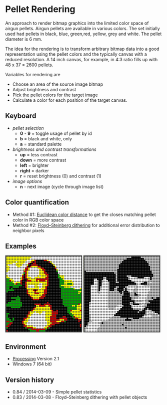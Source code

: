 Pellet Rendering
================

An approach to render bitmap graphics into the limited color space of airgun pellets.
Airgun pellets are available in various colors. The set initially used had pellets in black, blue, green,red, yellow, grey and white. The pellet diameter is 6 mm.

The idea for the rendering is to transform arbitrary bitmap data into a good representation using the pellet colors and the typically canvas with a reduced resolution. A 14 inch canvas, for example, in 4:3 ratio fills up with 48 x 37 = 2600 pellets.

Variables for rendering are

* Choose an area of the source image bitmap
* Adjust brightness and contrast
* Pick the pellet colors for the target image
* Calculate a color for each position of the target canvas.

Keyboard
--------
* *pellet selection*
	* **0** - **9** = toggle usage of pellet by id
	* **b** = black and white, only
	* **a** = standard palette 
* *brightness and contrast transformations*
	* **up** = less contrast
	* **down** = more contrast
	* **left** = brighter
	* **right** = darker
	* **r** = reset brightness (0) and contrast (1) 
* *image options*
	* **n** - next image (cycle through image list) 


Color quantification
--------------------
* Method #1: [Euclidean color distance](http://en.wikipedia.org/wiki/Euclidean_distance) to get the closes matching pellet color in RGB color space
* Method #2: [Floyd–Steinberg dithering](http://en.wikipedia.org/wiki/Floyd%E2%80%93Steinberg_dithering) for additional error distribution to neighbor pixels


Examples
--------
![Mona Lisa](data/examples/Mona_Lisa_closest_match.png)
![Spock](data/examples/Spock_B+W.png)


Environment
-----------
* [Processing](http://www.processing.org/) Version 2.1
* Windows 7 (64 bit)


Version history
---------------
* 0.84 / 2014-03-09 - Simple pellet statistics
* 0.83 / 2014-03-08 - Floyd–Steinberg dithering with pellet objects